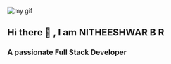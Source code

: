 
  ![my gif](https://github.com/NitheeshwarBR/NitheeshwarBR/assets/95460968/c8db5282-5c0a-4719-8ff2-570b4d3a76df)




## Hi there 👋 , I am NITHEESHWAR B R
### A passionate Full Stack Developer





<!---
**NitheeshwarBR/NitheeshwarBR** is a ✨ _special_ ✨ repository because its `README.md` (this file) appears on your GitHub profile.

Here are some ideas to get you started:

- 🔭 I’m currently working on ...
- 🌱 I’m currently learning ...
- 👯 I’m looking to collaborate on ...
- 🤔 I’m looking for help with ...
- 💬 Ask me about ...
- 📫 How to reach me: ...
- 😄 Pronouns: ...
- ⚡ Fun fact: ...
-->
